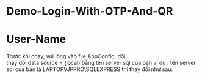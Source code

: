 # Demo-Login-With-OTP-And-QR
# User-Name
Trước khi chạy, vui lòng vào file AppConfig, đổi     
<add name="ModelUserName" connectionString="data source=(local);initial catalog=UserNameDB;integrated security=True;MultipleActiveResultSets=True;App=EntityFramework" providerName="System.Data.SqlClient" />
thay đổi data source = (local) bằng tên server sql của bạn
ví dụ : tên server sql của bạn là LAPTOPVJPPRO\SQLEXPRESS thì thay đổi như sau:
<add name="ModelUserName" connectionString="data source=LAPTOPVJPPRO\SQLEXPRESS;initial catalog=UserNameDB;integrated security=True;MultipleActiveResultSets=True;App=EntityFramework" providerName="System.Data.SqlClient" />
